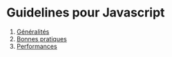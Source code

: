 # Guidelines pour Javascript

1. [Généralités](generalites.md)
2. [Bonnes pratiques](bonnes-pratiques.md)
3. [Performances](performances.md)
